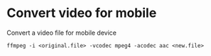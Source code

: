 # Convert video for mobile

Convert a video file for mobile device

`ffmpeg -i <original.file> -vcodec mpeg4 -acodec aac <new.file>`

